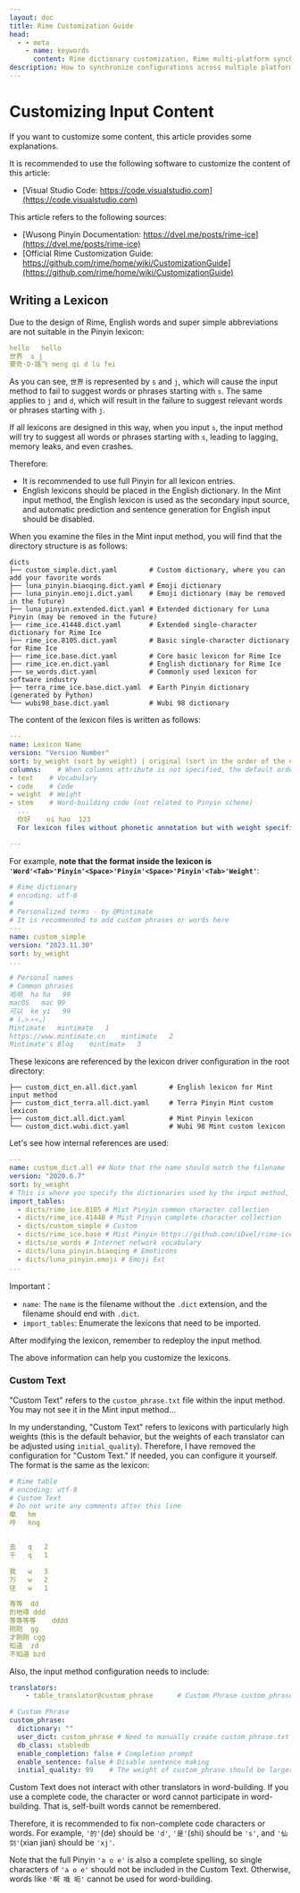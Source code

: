 ```yaml
---
layout: doc
title: Rime Customization Guide
head:
  - - meta
    - name: keywords
      content: Rime dictionary customization, Rime multi-platform synchronization, Rime configuration synchronization
description: How to synchronize configurations across multiple platforms in Rime input method? And how to customize dictionary functions? You can learn how to customize dictionary content and achieve multi-platform synchronization by reading this article.
---
```


# Customizing Input Content

If you want to customize some content, this article provides some explanations.

It is recommended to use the following software to customize the content of this article:
- [Visual Studio Code: https://code.visualstudio.com](https://code.visualstudio.com)

This article refers to the following sources:
- [Wusong Pinyin Documentation: https://dvel.me/posts/rime-ice](https://dvel.me/posts/rime-ice)
- [Official Rime Customization Guide: https://github.com/rime/home/wiki/CustomizationGuide](https://github.com/rime/home/wiki/CustomizationGuide)

## Writing a Lexicon
Due to the design of Rime, English words and super simple abbreviations are not suitable in the Pinyin lexicon:
```yaml
hello	hello
世界	s j
蒙奇·D·路飞	meng qi d lu fei
```
As you can see, `世界` is represented by `s` and `j`, which will cause the input method to fail to suggest words or phrases starting with `s`. The same applies to `j` and `d`, which will result in the failure to suggest relevant words or phrases starting with `j`.

If all lexicons are designed in this way, when you input `s`, the input method will try to suggest all words or phrases starting with `s`, leading to lagging, memory leaks, and even crashes.

Therefore:
- It is recommended to use full Pinyin for all lexicon entries.
- English lexicons should be placed in the English dictionary. In the Mint input method, the English lexicon is used as the secondary input source, and automatic prediction and sentence generation for English input should be disabled.

When you examine the files in the Mint input method, you will find that the directory structure is as follows:
```text
dicts
├── custom_simple.dict.yaml        # Custom dictionary, where you can add your favorite words
├── luna_pinyin.biaoqing.dict.yaml # Emoji dictionary
├── luna_pinyin.emoji.dict.yaml    # Emoji dictionary (may be removed in the future)
├── luna_pinyin.extended.dict.yaml # Extended dictionary for Luna Pinyin (may be removed in the future)
├── rime_ice.41448.dict.yaml       # Extended single-character dictionary for Rime Ice
├── rime_ice.8105.dict.yaml        # Basic single-character dictionary for Rime Ice
├── rime_ice.base.dict.yaml        # Core basic lexicon for Rime Ice
├── rime_ice.en.dict.yaml          # English dictionary for Rime Ice
├── se_words.dict.yaml             # Commonly used lexicon for software industry
├── terra_rime_ice.base.dict.yaml  # Earth Pinyin dictionary (generated by Python)
└── wubi98_base.dict.yaml          # Wubi 98 dictionary
```
The content of the lexicon files is written as follows:
```yaml
---
name: Lexicon Name
version: "Version Number"
sort: by_weight (sort by weight) | original (sort in the order of the character table)
columns:    # When columns attribute is not specified, the default order is:
- text    # Vocabulary
- code    # Code
- weight  # Weight
- stem    # Word-building code (not related to Pinyin scheme)
  ...
  你好	ni hao	123
  For lexicon files without phonetic annotation but with weight specified, modify the columns accordingly:

---
```
For example, **note that the format inside the lexicon is `'Word'<Tab>'Pinyin'<Space>'Pinyin'<Space>'Pinyin'<Tab>'Weight'`**:
```yaml
# Rime dictionary
# encoding: utf-8
#
# Personalized terms - by @Mintimate
# It is recommended to add custom phrases or words here
---
name: custom_simple
version: "2023.11.30"
sort: by_weight
...

# Personal names
# Common phrases
哈哈	ha ha	99
macOS	mac	99
可以	ke yi	99
# (｡>ㅅ<｡)
Mintimate	mintimate	1
https://www.mintimate.cn	mintimate	2
Mintimate's Blog	mintimate	3
```

These lexicons are referenced by the lexicon driver configuration in the root directory:
```text
├── custom_dict_en.all.dict.yaml        # English lexicon for Mint input method
├── custom_dict_terra.all.dict.yaml     # Terra Pinyin Mint custom lexicon
├── custom_dict.all.dict.yaml           # Mint Pinyin lexicon
└── custom_dict.wubi.dict.yaml          # Wubi 98 Mint custom lexicon
```

Let's see how internal references are used: 
```yaml
---
name: custom_dict.all ## Note that the name should match the filename
version: "2020.6.7"
sort: by_weight
# This is where you specify the dictionaries used by the input method, to supplement the extended dictionary.
import_tables:
  - dicts/rime_ice.8105 # Mist Pinyin common character collection
  - dicts/rime_ice.41448 # Mist Pinyin complete character collection
  - dicts/custom_simple # Custom
  - dicts/rime_ice.base # Mist Pinyin https://github.com/iDvel/rime-ice
  - dicts/se_words # Internet network vocabulary
  - dicts/luna_pinyin.biaoqing # Emoticons
  - dicts/luna_pinyin.emoji # Emoji Ext
...
```

Important：
- `name`: The `name` is the filename without the `.dict` extension, and the filename should end with `.dict`.
- `import_tables`: Enumerate the lexicons that need to be imported.

After modifying the lexicon, remember to redeploy the input method.

The above information can help you customize the lexicons.

### Custom Text
"Custom Text" refers to the `custom_phrase.txt` file within the input method. You may not see it in the Mint input method...

In my understanding, "Custom Text" refers to lexicons with particularly high weights (this is the default behavior, but the weights of each translator can be adjusted using `initial_quality`). Therefore, I have removed the configuration for "Custom Text." If needed, you can configure it yourself.
The format is the same as the lexicon:
```yaml
# Rime table
# encoding: utf-8
# Custom Text
# Do not write any comments after this line
噷	hm
哼	hng


去	q	2
千	q	1

我	w	3
万	w	2
往	w	1

等等	dd
的地得	ddd
等等等等	dddd
刚刚	gg
才刚刚	cgg
知道	zd
不知道	bzd
```
Also, the input method configuration needs to include:
```yaml
translators:
    - table_translator@custom_phrase      # Custom Phrase custom_phrase.txt

# Custom Phrase
custom_phrase:
  dictionary: ""
  user_dict: custom_phrase # Need to manually create custom_phrase.txt file
  db_class: stabledb
  enable_completion: false # Completion prompt
  enable_sentence: false # Disable sentence making
  initial_quality: 99    # The weight of custom_phrase should be larger than other lexicon
```

Custom Text does not interact with other translators in word-building. If you use a complete code, the character or word cannot participate in word-building. That is, self-built words cannot be remembered.

Therefore, it is recommended to fix non-complete code characters or words. For example, `'的'`(de) should be `'d'`, `'是'`(shi) should be `'s'`, and `'仙剑'`(xian jian) should be `'xj'`.

Note that the full Pinyin `'a o e'` is also a complete spelling, so single characters of `'a o e'` should not be included in the Custom Text. Otherwise, words like `'啊 哦 呃'` cannot be used for word-building.